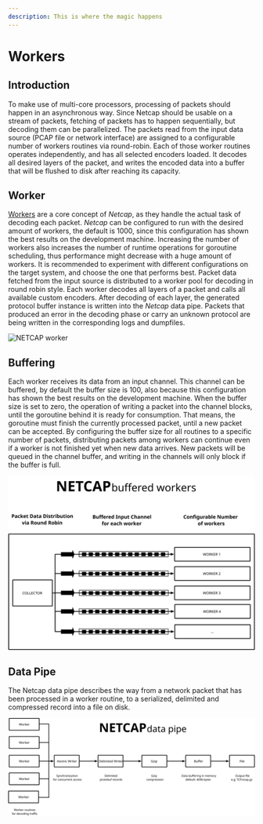```yaml
---
description: This is where the magic happens
---
```


# Workers

## Introduction

To make use of multi-core processors, processing of packets should happen in an asynchronous way. Since Netcap should be usable on a stream of packets, fetching of packets has to happen sequentially, but decoding them can be parallelized. The packets read from the input data source \(PCAP file or network interface\) are assigned to a configurable number of workers routines via round-robin. Each of those worker routines operates independently, and has all selected encoders loaded. It decodes all desired layers of the packet, and writes the encoded data into a buffer that will be flushed to disk after reaching its capacity.

## Worker

[Workers](https://github.com/dreadl0ck/netcap/blob/master/collector/worker.go) are a core concept of _Netcap_, as they handle the actual task of decoding each packet. _Netcap_ can be configured to run with the desired amount of workers, the default is 1000, since this configuration has shown the best results on the development machine. Increasing the number of workers also increases the number of runtime operations for goroutine scheduling, thus performance might decrease with a huge amount of workers. It is recommended to experiment with different configurations on the target system, and choose the one that performs best. Packet data fetched from the input source is distributed to a worker pool for decoding in round robin style. Each worker decodes all layers of a packet and calls all available custom encoders. After decoding of each layer, the generated protocol buffer instance is written into the _Netcap_ data pipe. Packets that produced an error in the decoding phase or carry an unknown protocol are being written in the corresponding logs and dumpfiles.

![NETCAP worker](https://github.com/dreadl0ck/netcap/tree/767852a00d76fcf7c921a4f3830ae6cec0162481/docs/.gitbook/assets/netcap-worker%20%281%29.svg)

## Buffering

Each worker receives its data from an input channel. This channel can be buffered, by default the buffer size is 100, also because this configuration has shown the best results on the development machine. When the buffer size is set to zero, the operation of writing a packet into the channel blocks, until the goroutine behind it is ready for consumption. That means, the goroutine must finish the currently processed packet, until a new packet can be accepted. By configuring the buffer size for all routines to a specific number of packets, distributing packets among workers can continue even if a worker is not finished yet when new data arrives. New packets will be queued in the channel buffer, and writing in the channels will only block if the buffer is full.

![NETCAP buffered workers](.gitbook/assets/buffered-workers.svg)

## Data Pipe

The Netcap data pipe describes the way from a network packet that has been processed in a worker routine, to a serialized, delimited and compressed record into a file on disk.

![](.gitbook/assets/netcap-pipe.svg)

